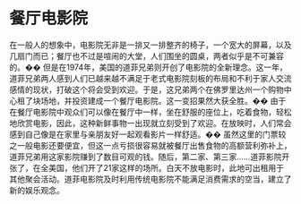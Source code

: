 # 餐厅电影院
在一般人的想象中，电影院无非是一排又一排整齐的椅子，一个宽大的屏幕，以及几扇门而已；餐厅也不过是喧闹的大堂，人们围坐的圆桌，两者似乎是不可兼容的。�� 
但是在1974年，美国的道菲兄弟则开创了电影院的全新理念。这一年，道菲兄弟两人感到人们已越来越不满足于老式电影院刻板的布局和不利于家人交流感情的现状，打破这个将会受到欢迎。于是，这兄弟两个在佛罗里达州一个购物中心租了块场地，并投资建成一个餐厅电影院。这一变招果然大获全胜。�� 
由于在餐厅电影院中观众们可以像在餐厅中一样，坐在舒服的座位上，吃着食物，轻松地欣赏电影，因此，这种新鲜事物一出现就立刻受到了欢迎。在放映时，人们常会感到自己像是在家里与亲朋友好一起观看影片一样舒适。�� 
虽然这里的门票较之一般电影还要便宜，但这一点亏损很容易就被餐厅出售食物的高额营利弥补上，道菲兄弟用这家影院赚到了数目可观的钱。随后，第二家、第三家……道菲影院开张了，在全美国，他们开了21家这样的场所。白天不放电影时，此地可出租用于其他聚会活动。道菲电影院及时利用传统电影院不能满足消费需求的空当，建立了新的娱乐观念。
  
